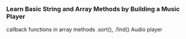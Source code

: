 ### Learn Basic String and Array Methods by Building a Music Player

callback functions in array methods .sort(), .find()
Audio player
 